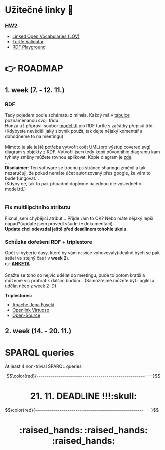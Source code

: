 # Užitečné linky :eyes:
### [HW2](https://jakub.xn--klmek-0sa.com/nprg036-hw2)

- [Linked Open Vocabularies (LOV)](https://lov.linkeddata.es/dataset/lov/)
- [Turtle Validator](http://ttl.summerofcode.be/)
- [RDF Playground](http://rdfplayground.dcc.uchile.cl/)


# :point_right: ROADMAP

## 1. week (7. - 12. 11.)

### RDF
Tady pojedem podle schématu z minula. Každý má v [tabulce](https://docs.google.com/spreadsheets/d/1uTtLzOIeqEwFoH9TViBvodOqBHcg-YHxN_iq-vWNm84/edit#gid=0) poznamenanou svoji třídu. <br>
Honza už připravil soubor [model.ttl](https://github.com/Cross-bit/NPRG036/blob/main/HW2/model.ttl) pro RDF turtle s začátky přepisů tříd.<br>
(Kdybyste nevěděli jaký slovník použít, tak dejte nějaký komentář a dohodneme to na meetingu)<br>
<br>
Mimoto je ale ještě potřeba vytvořit opět UML(pro výstup covered.svg) diagram s objekty z RDF. 
Vytvořil jsem tedy kopii původníhio diagramu kam tyhlety změny můžete rovnou aplikovat. Kopie diagram je [zde](https://online.visual-paradigm.com/w/tfsyjamu/diagrams/?lightbox=1&highlight=0000ff&edit=https%3A%2F%2Fonline.visual-paradigm.com%2Fw%2Ftfsyjamu%2Fdiagrams%2F%23G1mv44dDUabyuOmuSjimop1BVNR90ZjBAM&editBlankUrl=https%3A%2F%2Fonline.visual-paradigm.com%2Fapp%2Fdiagrams%2F%23diagram%3Aproj%3D0%26vpov%3D16.3%26vpob%3D20220410%26client%3D1%26edit%3D_blank&layers=1&nav=1&title=conceptual_diagram_rdf.vpd&vpov=16.3&vpob=20220410#Uhttps%3A%2F%2Fdrive.google.com%2Fuc%3Fid%3D1mv44dDUabyuOmuSjimop1BVNR90ZjBAM%26export%3Ddownload).<br>
...<br>
**Disclaimer**: Ten software se trochu po stránce sharingu změnil a tak nezaručuji, že pokud nemáte účet autorizovaný přes google, že vám to bude fungovat...<br>
(Kdyby ne, tak to pak případně doplníme najednou dle výsledného model.ttl.)<br>
<br>
<!-- **Important:**
 At least 3 instances of each class.
Every attribute used at least once.
At least 3 instances of each association.
At least 4 non-trivial SPARQL queries
At least 4 non-trivial Cypher queries -->

### Fix multilipcitního atributu
Fixnul jsem chybějící atribut... Přijde vám to OK? Nebo máte nějaký lepší nápad?(update jsem provedl všude i v dokumentaci)
<br>**Update chci odevzdal ještě před deadlinem tohohle úkolu.**

### Schůzka dořešení RDF + triplestore
Opět si vyberte časy, které by vám nejvíce vyhovovaly(ideálně bych se pak sešel ve stejný čas i v **week 2**).<br>
:point_right: **[ANKETA](https://doodle.com/meeting/organize/id/b6Xm0pze)**

Snažte se toho co nejvíc udělat do meetingu, bude to potom kratší a můžeme víc probrat k dalším bodům... 
(Samozřejmě můžete být i agilní a udělat něco z week 2 :D)

**Triplestores:**
- [Apache Jena Fuseki](https://doodle.com/meeting/organize/id/b6Xm0pze)
- [Openlink Virtuoso](http://vos.openlinksw.com/owiki/wiki/VOS/VOSDownload)
- [Open-Source](https://docs.google.com/presentation/d/1Me_9PDk9HlSFSry2bC_XamVQpheNpJRsqI5PhhrQXhw)


## 2. week (14. - 20. 11.)
# SPARQL queries
At least 4 non-trivial SPARQL queries


$$\color{red}{----------------------------------------------------------}$$
<h1 align="center">21. 11. DEADLINE !!!:skull:</h1>
$$\color{red}{----------------------------------------------------------}$$
<h1 align="center">:raised_hands: :raised_hands: :raised_hands:</h1>
